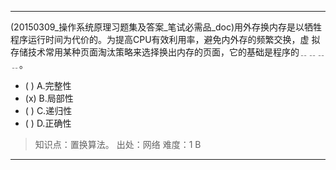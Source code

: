 ---
(20150309_操作系统原理习题集及答案_笔试必需品_doc)用外存换内存是以牺牲程序运行时间为代价的。为提高CPU有效利用率，避免内外存的频繁交换，虚
拟存储技术常用某种页面淘汰策略来选择换出内存的页面，它的基础是程序的﹎﹎﹎﹎。
- ( ) A.完整性 
- (x) B.局部性 
- ( ) C.递归性 
- ( ) D.正确性

> 知识点：置换算法。
> 出处：网络
> 难度：1
> B

---